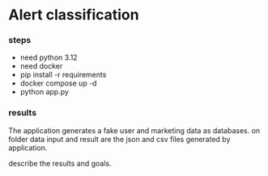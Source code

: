# Alert classification

### steps

* need python 3.12
* need docker
* pip install -r requirements
* docker compose up -d
* python app.py


### results

The application generates a fake user and marketing data as databases. on folder data input and result are the json and csv files generated by application.

describe the results and goals.